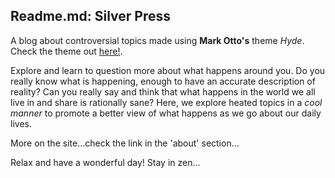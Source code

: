 ## Readme.md: Silver Press

A blog about controversial topics made using **Mark Otto's** theme *Hyde*. Check the theme out [here!](https://github.com/poole/hyde).

Explore and learn to question more about what happens around you. Do you really know what is happening, enough to have an accurate description of reality? Can you really say and think that what happens in the world we all live in and share is rationally sane? Here, we explore heated topics in a *cool manner* to promote a better view of what happens as we go about our daily lives.

More on the site...check the link in the 'about' section...

Relax and have a wonderful day! Stay in zen...
